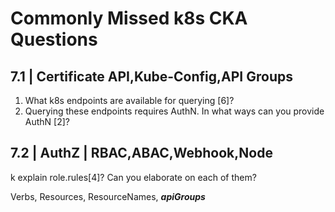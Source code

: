 # Commonly Missed k8s CKA Questions


## 7.1 | Certificate API,Kube-Config,API Groups

1) What k8s endpoints are available for querying [6]?
2) Querying these endpoints requires AuthN. In what ways can you provide AuthN [2]?


## 7.2 | AuthZ | RBAC,ABAC,Webhook,Node

k explain role.rules[4]? Can you elaborate on each of them?

Verbs, Resources, ResourceNames, ***apiGroups***


